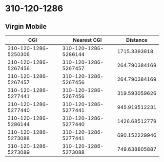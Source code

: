 # 310-120-1286
## Virgin Mobile


| CGI | Nearest CGI | Distance |
|-----|-------------|----------|
| 310-120-1286-5250306 | 310-120-1286-5286144 | 1715.3393818 |
| 310-120-1286-5267456 | 310-120-1286-5267457 | 264.790384169 |
| 310-120-1286-5267457 | 310-120-1286-5267456 | 264.790384169 |
| 310-120-1286-5277441 | 310-120-1286-5267456 | 319.593059626 |
| 310-120-1286-5277440 | 310-120-1286-5277441 | 945.919512231 |
| 310-120-1286-5286144 | 310-120-1286-5277440 | 1426.68512779 |
| 310-120-1286-5273088 | 310-120-1286-5277441 | 690.152229946 |
| 310-120-1286-5273089 | 310-120-1286-5273088 | 749.638805887 |

